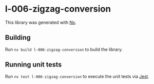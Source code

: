 # l-006-zigzag-conversion

This library was generated with [Nx](https://nx.dev).

## Building

Run `nx build l-006-zigzag-conversion` to build the library.

## Running unit tests

Run `nx test l-006-zigzag-conversion` to execute the unit tests via [Jest](https://jestjs.io).
